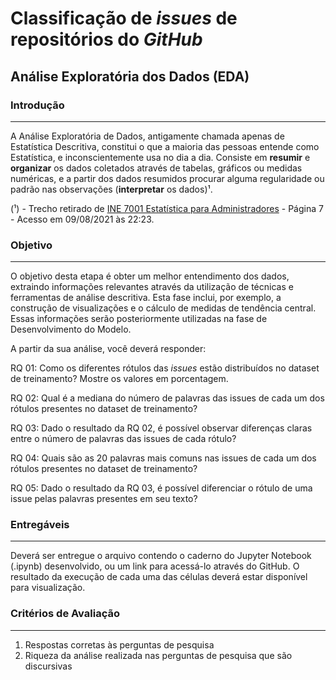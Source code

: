 # Classificação de _issues_ de repositórios do _GitHub_

## Análise Exploratória dos Dados (EDA)

### Introdução
<hr>

A Análise Exploratória de Dados, antigamente chamada apenas de Estatística Descritiva, constitui o que a maioria das pessoas entende como Estatística, e inconscientemente usa no dia a dia. Consiste em **resumir** e **organizar** os dados coletados através de tabelas, gráficos ou medidas numéricas, e a partir dos dados resumidos procurar alguma regularidade ou padrão nas observações (**interpretar** os dados)¹.

(¹) - Trecho retirado de [INE 7001 Estatística para Administradores](https://www.inf.ufsc.br/~marcelo.menezes.reis/Caps1_e_2.pdf) - Página 7 - Acesso em 09/08/2021 às 22:23.

### Objetivo
<hr>

O objetivo desta etapa é obter um melhor entendimento dos dados, extraindo informações relevantes através da
utilização de técnicas e ferramentas de análise descritiva. Esta fase inclui, por exemplo, a construção de visualizações
e o cálculo de medidas de tendência central. Essas informações serão posteriormente utilizadas na fase de Desenvolvimento do Modelo. 

A partir da sua análise, você deverá responder:

RQ 01: Como os diferentes rótulos das _issues_ estão distribuídos no dataset de treinamento? Mostre os valores em porcentagem.

RQ 02: Qual é a mediana do número de palavras das issues de cada um dos rótulos presentes no dataset de treinamento?

RQ 03: Dado o resultado da RQ 02, é possível observar diferenças claras entre o número de palavras das issues de cada rótulo?

RQ 04: Quais são as 20 palavras mais comuns nas issues de cada um dos rótulos presentes no dataset de treinamento?

RQ 05: Dado o resultado da RQ 03, é possível diferenciar o rótulo de uma issue pelas palavras presentes em seu texto?

### Entregáveis
<hr>

Deverá ser entregue o arquivo contendo o caderno do Jupyter Notebook (.ipynb) desenvolvido, ou um link para acessá-lo
através do GitHub. O resultado da execução de cada uma das células deverá estar disponível para visualização.

### Critérios de Avaliação
<hr>

1. Respostas corretas às perguntas de pesquisa
2. Riqueza da análise realizada nas perguntas de pesquisa que são discursivas
